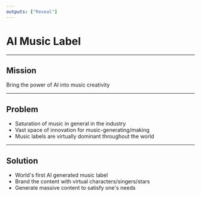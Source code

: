 ```yaml
---
outputs: ["Reveal"]
---
```


# AI Music Label

---

## Mission

Bring the power of AI into music creativity

---

## Problem

- Saturation of music in general in the industry
- Vast space of innovation for music-generating/making
- Music labels are virtually dominant throughout the world

---

## Solution

- World's first AI generated music label
- Brand the content with virtual characters/singers/stars
- Generate massive content to satisfy one's needs
